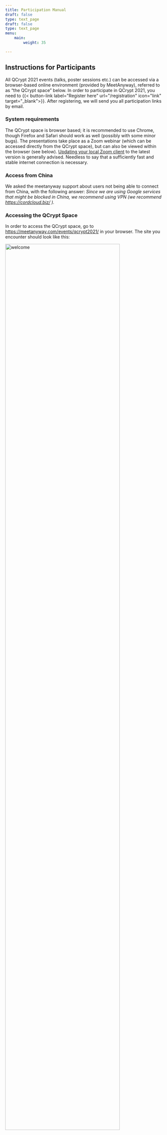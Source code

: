 ```yaml
---
title: Participation Manual
draft: false
type: text_page
draft: false
type: text_page
menu:
    main:
        weight: 35

---
```



## Instructions for Participants

All QCrypt 2021 events (talks, poster sessions etc.) can be accessed via a browser-based online environment (provided by MeetAnyway), referred to as “the QCrypt space” below. In order to participate in QCrypt 2021, you need to {{< button-link label="Register here" url="/registration" icon="link" target="_blank">}}. After registering, we will send you all participation links by email.


### System requirements
The QCrypt space is browser based; it is recommended to use Chrome, though Firefox and Safari should work as well (possibly with some minor bugs). The presentations take place as a Zoom webinar (which can be accessed directly from the QCrypt space), but can also be viewed within the browser (see below). <a href="https://zoom.us/download" target="_blank">Updating your local Zoom client</a> to the latest version is generally advised. Needless to say that a sufficiently fast and stable internet connection is necessary.

### Access from China
We asked the meetanyway support about users not being able to connect from China, with the following answer: *Since we are using Google services that might be blocked in China, we recommend using VPN (we recommend <a href="https://cordcloud.biz/" target="_blank">https://cordcloud.biz/</a> ).*

### Accessing the QCrypt Space
In order to access the QCrypt space, go to <a href="https://meetanyway.com/events/qcrypt2021/" target="_blank">https://meetanyway.com/events/qcrypt2021/</a>
in  your browser. The site you encounter should look like this:

<img src="/images/instructions/welcome.png" alt="welcome" title="welcome" style="width:85%;height:auto;" />

Press the ‘Attend event’ button. If this is your first visit to the site, you will be asked to create a new account. Important: In creating your account, you need to use the same email address that you used for registering to QCrypt 2021 (if you prefer to use another email address, contact helpdesk2021@qcrypt.net).

<img src="/images/instructions/create.png" alt="create" title="create" style="width:55%;height:auto;" />

Once you have created an account and/or logged in, you can enter the QCrypt space by clicking the ‘Enter event space’ button:

<img src="/images/instructions/enter.png" alt="enter" title="enter" style="width:85%;height:auto;" />

You will then arrive in the ‘Networking Area’ of the ‘Main Lobby’ inside the QCrypt space. Welcome to the online QCrypt 2021 conference!

### Watching the talks
All presentations can be accessed by clicking ‘JOIN’ in the ‘Presentation Area’. After accepting the pop-up request, your Zoom application will then launch, in which the talks are given as a webinar. You may have to enter your name and email address. If you prefer the webinar to be embedded in the QCrypt space, without the Zoom application to launch, you can decline the pop-up request and then click on ‘Join from Your Browser’.

<img src="/images/instructions/presentation.png" alt="presentation" title="presentation" style="width:85%;height:auto;" />


**In order to ask questions during/after the presentation, use the raise-hand feature of Zoom, or type your question into the Slack channel.** The session chair may then unmute you and you can ask your question, or (s)he may read out your question from Slack, respectively.
After each session, the webinar closes and you are dismissed for the break; use this opportunity for networking etc. (see below). **Important: In order to join the next session then, you have to leave the room by clicking on ‘Leave’ at the bottom and join it again, or click on ‘Launch Meeting’.** If the webinar hasn’t started yet, you get a message saying so; hang on then.
The ‘OPEN’ button next to ‘Program’ opens up an up-to-date schedule of QCrypt 2021.

### Meet the speakers
In the break after each presentation (or block of presentations in case of contributed talks), you can meet the speaker(s) for further questions and discussions: go to the ‘Meet the speakers’ tab and join the corresponding speaker lounge.


### Poster sessions
During the two dedicated poster sessions, poster presenters are available to discuss their poster contributions. Click on ‘Poster Session’ in the menu to enter the poster session area. Here, all the posters are available for viewing (during the entire week), distributed over different tabs. In order to view a poster, click on the corresponding ‘OPEN’ button. In order to talk to the poster presenter (when available), click on ‘JOIN’ to enter the corresponding poster lounge and meet up with the presenter.

Visit https://2021.qcrypt.net/speakers/#list-of-accepted-posters to see a list of all the accepted posters. The list of posters being presented during Poster Session 1 (Tuesday afternoon) is available here: https://2021.qcrypt.net/sessions/poster1/, and the list of posters being presented during Poster Session 2 (Thursday morning) is available here: https://2021.qcrypt.net/sessions/poster2/.

<img src="/images/instructions/poster.png" alt="poster" title="poster" style="width:85%;height:auto;" />

### Sponsor Exhibition
You are welcome at any time to have a look at the sponsor exhibition, which is co-located with the poster session: go to the ‘Poster Session’ area and click on one of the ‘Sponsor Exhibition’ tabs. Sponsors may have posters and videos on display, and some have a representative on-site during (one of) the poster sessions; click on ‘JOIN’ to talk to a representative then.

<img src="/images/instructions/sponsor.png" alt="sponsor" title="sponsor" style="width:85%;height:auto;" />

### The YouTube Channel
The Zoom Webinar is streamed live to YouTube, and recordings of all talks are available on the QCrypt Conference YouTube channel: https://www.youtube.com/channel/UClpn9CxuZPHw3nzhdv0m3Hw/videos . You can already find the pre-recorded videos of the contributed talks on the channel.

### The Slack Workspace
The QCrypt Slack workspace enables interaction that is not restricted to the time of the day when the conference is actively running. For instance, participants that were not able to be present at the live presentation and Q&A can this way still ask questions about a presentation. Or, use the Slack private chat to agree on a time and place to meet on the meetanyway platform. Use the link from the email with the participation links to subscribe to the QCrypt 2021 Slack channel.


### Networking
During the breaks (and at any other time during the conference), participants can meet each other and chitchat in the ‘Networking Area’ of the ‘Main Lobby’. For more private discussions, participants can use the ‘Break-Out Rooms’, accessible via the corresponding tab in the ‘Main Lobby’; the break-out rooms have a bounded capacity for 2, 4 or 6 participants (as indicated by the number of seats in each room).

<img src="/images/instructions/main.png" alt="main" title="main" style="width:85%;height:auto;" />


### Helpdesk
Go to ‘Support’ in the ‘Main Lobby’ for additional information and to get in touch with the QCrypt 2021 helpdesk. Click on ‘JOIN’ to meet up with a member of the support staff; the help desk will not be permanently staffed, so drop a message on the #helpdesk Slack channel if you would like to talk to our support staff.
